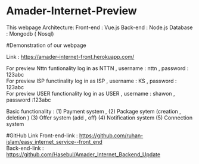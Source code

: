 # Amader-Internet-Preview
This webpage Architecture:
     Front-end : Vue.js
     Back-end  : Node.js
     Database  : Mongodb ( Nosql)
     

#Demonstration of our webpage

Link : https://amader-internet-front.herokuapp.com/

For preview Nttn funtionality log in as NTTN , username : nttn , password : 123abc                          
For preview ISP functinality log in as ISP , username : KS , password : 123abc                              
For preview USER functionality log in as USER , username : shawon , password :123abc

Basic functionality : (1) Payment system , 
                      (2) Package sytem (creation , deletion ) 
                      (3) Offer system (add , off)
                      (4) Notification system
                      (5) Connection system
                      
                      
                      
#GitHub Link
Front-end-link : https://github.com/ruhan-islam/easy_internet_service--front_end                             
Back-end-link  : https://github.com/Hasebul/Amader_Internet_Backend_Update
